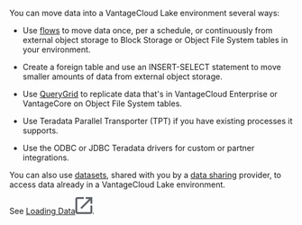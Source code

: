 You can move data into a VantageCloud Lake environment several ways:

-   Use [flows](auw1640280669500.md) to move data once, per a schedule, or continuously from external object storage to Block Storage or Object File System tables in your environment.


-   Create a foreign table and use an INSERT-SELECT statement to move smaller amounts of data from external object storage.


-   Use [QueryGrid](vyx1659391025497.md) to replicate data that's in VantageCloud Enterprise or VantageCore on Object File System tables.


-   Use Teradata Parallel Transporter (TPT) if you have existing processes it supports.


-   Use the ODBC or JDBC Teradata drivers for custom or partner integrations.


You can also use [datasets](gds1686247574408.md), shared with you by a [data sharing](jlf1663616946889.md) provider, to access data already in a VantageCloud Lake environment.

See [Loading Data](https://docs.teradata.com/access/sources/dita/topic?dita:topicPath=zye1681862891537.dita)![External link](Images/pyn1722886689405.svg).

